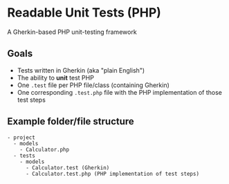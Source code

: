 # Readable Unit Tests (PHP)
A Gherkin-based PHP unit-testing framework

## Goals

- Tests written in Gherkin (aka "plain English")
- The ability to **unit** test PHP
- One `.test` file per PHP file/class (containing Gherkin)
- One corresponding `.test.php` file with the PHP implementation of those test
  steps

## Example folder/file structure

```
- project
  - models
    - Calculator.php
  - tests
    - models
      - Calculator.test (Gherkin)
      - Calculator.test.php (PHP implementation of test steps)
```
